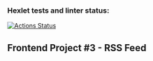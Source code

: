 ### Hexlet tests and linter status:
[![Actions Status](https://github.com/Zenjo93/frontend-project-lvl3/workflows/hexlet-check/badge.svg)](https://github.com/Zenjo93/frontend-project-lvl3/actions)

## Frontend Project #3 - RSS Feed